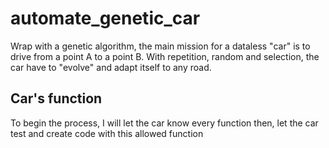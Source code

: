 # automate_genetic_car

Wrap with a genetic algorithm, the main mission for a dataless "car" is to drive from a point A to a point B.
With repetition, random and selection, the car have to "evolve" and adapt itself to any road.

## Car's function

To begin the process, I will let the car know every function then, let the car test and create code with this allowed function
